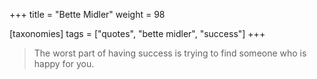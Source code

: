 +++
title = "Bette Midler"
weight = 98

[taxonomies]
tags = ["quotes", "bette midler", "success"]
+++

> The worst part of having success is trying to find someone who is happy for you.

